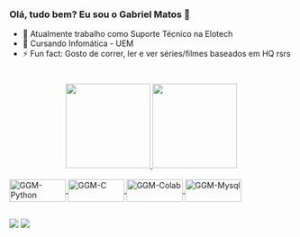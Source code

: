### Olá, tudo bem?   Eu sou o Gabriel Matos 👋

- 🔭 Atualmente trabalho como Suporte Técnico na Elotech
- 🌱 Cursando Infomática - UEM
- ⚡ Fun fact: Gosto de correr, ler e ver séries/filmes baseados em HQ rsrs
#

<div align="center">
  <a href="https://github.com/GGMmattos">
  <img height="150em" src="https://github-readme-stats.vercel.app/api?username=GGMmattos&show_icons=true&theme=dark&include_all_commits=true&count_private=true"/>
  <img height="150em" src="https://github-readme-stats.vercel.app/api/top-langs/?username=GGMmattos&layout=compact&langs_count=7&theme=dark"/>
</div>
<div style="display: inline_block"><br>
  <img align="center" alt="GGM-Python" height="40" width="100" src="https://img.shields.io/badge/Python-3776AB?style=for-the-badge&logo=python&logoColor=white">
  <img align="center" alt="GGM-C" height="40" width="100" src="https://img.shields.io/badge/C-00599C?style=for-the-badge&logo=c&logoColor=white">
  <img align="center" alt="GGM-Colab" height="40" width="100" src="https://img.shields.io/badge/Colab-F9AB00?style=for-the-badge&logo=googlecolab&color=525252">
  <img align="center" alt="GGM-Mysql" height="40" width="100" src="https://img.shields.io/badge/MySQL-00000F?style=for-the-badge&logo=mysql&logoColor=white">
</div>
  
   ##
  
 <div> 
  <a href="https://www.instagram.com/ggm_matos/" target="_blank"><img src="https://img.shields.io/badge/-Instagram-%23E4405F?style=for-the-badge&logo=instagram&logoColor=white" target="_blank"></a>
  <a href="https://www.linkedin.com/in/gabriel-matos27/" target="_blank"><img src="https://img.shields.io/badge/-LinkedIn-%230077B5?style=for-the-badge&logo=linkedin&logoColor=white" target="_blank"></a>

</div>

